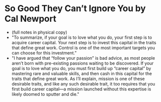 
# So Good They Can’t Ignore You by Cal Newport

* (full notes in physical copy)
* "To summarize, if your goal is to love what you do, your first step is to acquire career capital. Your next step is to invest this capital in the traits that define great work. Control is one of the most important targets you can choose for this investment.” 
* "I have argued that “follow your passion” is bad advice, as most people aren’t born with pre-existing passions waiting to be discovered. If your goal is to love what you do, you must first build up “career capital” by mastering rare and valuable skills, and then cash in this capital for the traits that define great work. As I’ll explain, mission is one of these desirable traits, and like any such desirable trait, it too requires that you first build career capital—a mission launched without this expertise is likely doomed to sputter and die."

